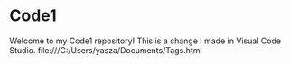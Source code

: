 
# Code1 

Welcome to my Code1 repository! This is a change I made in Visual Code Studio.
file:///C:/Users/yasza/Documents/Tags.html
